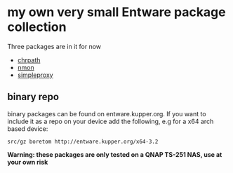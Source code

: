 # my own very small Entware package collection #

Three packages are in it for now
- [chrpath](http://directory.fsf.org/project/chrpath)
- [nmon](http://nmon.sourceforge.net/pmwiki.php)
- [simpleproxy](https://github.com/vzaliva/simpleproxy.git)

## binary repo ##
binary packages can be found on entware.kupper.org. If you want to include it as a repo on your device add the following, e.g for a x64 arch based device:

`src/gz boretom http://entware.kupper.org/x64-3.2`

**Warning: these packages are only tested on a QNAP TS-251 NAS, use at your own risk**
